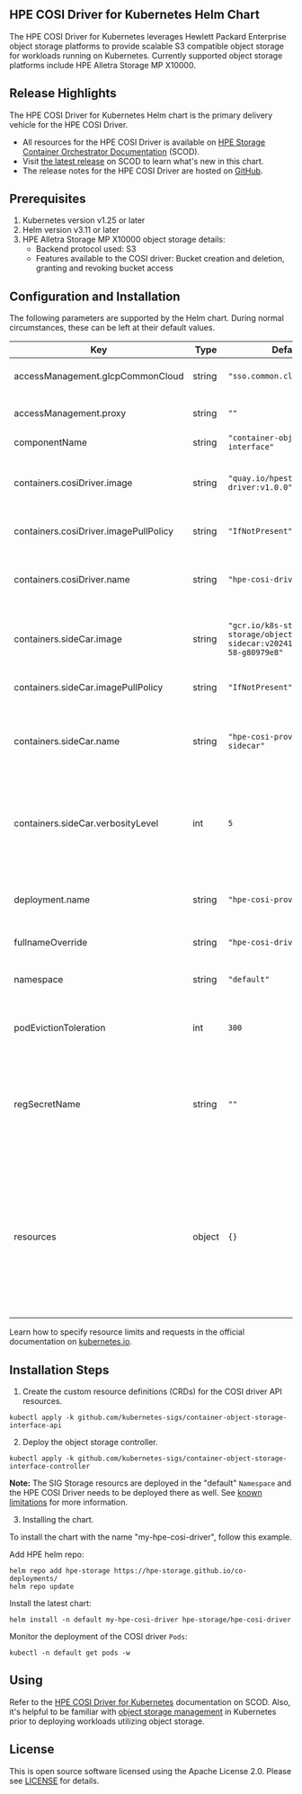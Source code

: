 ## HPE COSI Driver for Kubernetes Helm Chart

The HPE COSI Driver for Kubernetes leverages Hewlett Packard Enterprise object storage platforms to provide scalable S3 compatible object storage for workloads running on Kubernetes. Currently supported object storage platforms include HPE Alletra Storage MP X10000.

## Release Highlights

The HPE COSI Driver for Kubernetes Helm chart is the primary delivery vehicle for the HPE COSI Driver.

- All resources for the HPE COSI Driver is available on [HPE Storage Container Orchestrator Documentation](https://scod.hpedev.io/cosi_driver) (SCOD).
- Visit [the latest release](https://scod.hpedev.io/cosi_driver/index.html#latest_release) on SCOD to learn what's new in this chart.
- The release notes for the HPE COSI Driver are hosted on [GitHub](https://github.com/hpe-storage/cosi-driver/tree/master/release-notes).

## Prerequisites

1. Kubernetes version v1.25 or later
2. Helm version v3.11 or later
3. HPE Alletra Storage MP X10000 object storage details:
	- Backend protocol used: S3
	- Features available to the COSI driver: Bucket creation and deletion, granting and revoking bucket access

## Configuration and Installation

The following parameters are supported by the Helm chart. During normal circumstances, these can be left at their default values.

| Key | Type | Default | Description |
|-----|------|---------|-------------|
| accessManagement.glcpCommonCloud | string | `"sso.common.cloud.hpe.com"` | HPE GLCP common cloud URL |
| accessManagement.proxy | string | `""` | Proxy url if any to be used |
| componentName | string | `"container-object-storage-interface"` |  |
| containers.cosiDriver.image | string | `"quay.io/hpestorage/cosi-driver:v1.0.0"` | Fully qualified registry path of cosiDriver |
| containers.cosiDriver.imagePullPolicy | string | `"IfNotPresent"` | cosiDriver image pull policy |
| containers.cosiDriver.name | string | `"hpe-cosi-driver"` | Name of the driver's container within the deployment |
| containers.sideCar.image | string | `"gcr.io/k8s-staging-sig-storage/objectstorage-sidecar:v20241017-v0.1.0-58-g80979e8"` | Fully qualified registry path of sideCar |
| containers.sideCar.imagePullPolicy | string | `"IfNotPresent"` | sideCar image pull policy |
| containers.sideCar.name | string | `"hpe-cosi-provisioner-sidecar"` | Name of the driver's side car container within the deployment |
| containers.sideCar.verbosityLevel | int | `5` | Specifies the verbosity of the logs that will be printed by the sidecar container |
| deployment.name | string | `"hpe-cosi-provisioner"` | The name of the driver's Kubernetes deployment |
| fullnameOverride | string | `"hpe-cosi-driver"` | Name of deployment |
| namespace | string | `"default"` | Namespace must remain default |
| podEvictionToleration | int | `300` | Pod Toleration time in seconds |
| regSecretName | string | `""` | Secret that contains the private image registry credentials to pull the cosiDriver image |
| resources | object | `{}` | Resources such as CPU limits, Memory limits, CPU request and Memory request applied to the COSI driver and the COSI sidecar individually. |

Learn how to specify resource limits and requests in the official documentation on [kubernetes.io](https://kubernetes.io/docs/concepts/configuration/manage-resources-containers/).

## Installation Steps

1. Create the custom resource definitions (CRDs) for the COSI driver API resources.

```
kubectl apply -k github.com/kubernetes-sigs/container-object-storage-interface-api
```

2. Deploy the object storage controller.

```
kubectl apply -k github.com/kubernetes-sigs/container-object-storage-interface-controller
```

**Note:** The SIG Storage resourcs are deployed in the "default" `Namespace` and the HPE COSI Driver needs to be deployed there as well. See [known limitations](https://scod.hpedev.io/cosi_driver/index.html#known_limitations) for more information.

3. Installing the chart.

To install the chart with the name "my-hpe-cosi-driver", follow this example.

Add HPE helm repo:

```
helm repo add hpe-storage https://hpe-storage.github.io/co-deployments/
helm repo update
```

Install the latest chart:

```
helm install -n default my-hpe-cosi-driver hpe-storage/hpe-cosi-driver
```

Monitor the deployment of the COSI driver `Pods`:

```
kubectl -n default get pods -w
```

## Using

Refer to the [HPE COSI Driver for Kubernetes](https://scod.hpedev.io/cosi_driver/deployment.html#add_an_hpe_storage_backend) documentation on SCOD. Also, it's helpful to be familiar with [object storage management](https://kubernetes.io/blog/2022/09/02/cosi-kubernetes-object-storage-management/) in Kubernetes prior to deploying workloads utilizing object storage.

## License

This is open source software licensed using the Apache License 2.0. Please see [LICENSE](https://github.com/hpe-storage/co-deployments/blob/master/LICENSE) for details.
